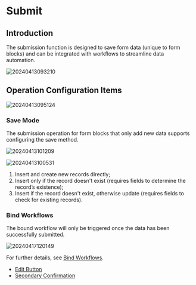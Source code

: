 # Submit

## Introduction

The submission function is designed to save form data (unique to form blocks) and can be integrated with workflows to streamline data automation.

![20240413093210](https://static-docs.nocobase.com/20240413093210.png)

## Operation Configuration Items

![20240413095124](https://static-docs.nocobase.com/20240413095124.png)

### Save Mode

The submission operation for form blocks that only add new data supports configuring the save method.

![20240413101209](https://static-docs.nocobase.com/20240413101209.png)

![20240413100531](https://static-docs.nocobase.com/20240413100531.png)

1. Insert and create new records directly;
2. Insert only if the record doesn't exist (requires fields to determine the record’s existence);
3. Insert if the record doesn't exist, otherwise update (requires fields to check for existing records).

### Bind Workflows

The bound workflow will only be triggered once the data has been successfully submitted.

![20240417120149](https://static-docs.nocobase.com/20240417120149.png)

For further details, see [Bind Workflows](/handbook/ui/actions/action-settings/bind-workflow).

- [Edit Button](/handbook/ui/actions/action-settings/edit-button)
- [Secondary Confirmation](/handbook/ui/actions/action-settings/double-check)
